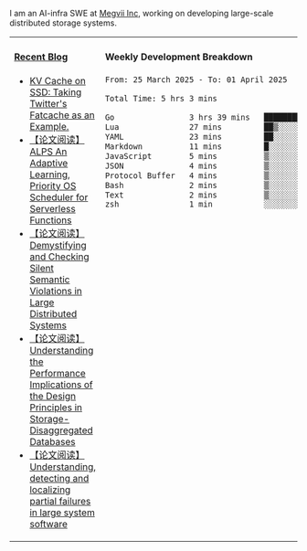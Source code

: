 I am an AI-infra SWE at [Megvii Inc](https://en.megvii.com/), working on developing large-scale distributed storage systems.

<table width="960px">
<tr>
<td valign="top" width="50%">

#### <a href="https://www.kongjun18.me" target="_blank">Recent Blog</a>

<!-- BLOG-POST-LIST:START -->
- [KV Cache on SSD: Taking Twitter&#39;s Fatcache as an Example.](https://kongjun18.github.io/posts/kv-cache-on-disk-taking-twitters-fatcache-as-an-example/)
- [【论文阅读】ALPS An Adaptive Learning, Priority OS Scheduler for Serverless Functions](https://kongjun18.github.io/posts/alps-an-adaptive-learning-priority-os-scheduler-for-serverless-functions/)
- [【论文阅读】Demystifying and Checking Silent Semantic Violations in Large Distributed Systems](https://kongjun18.github.io/posts/demystifying-and-checking-silent-semantic-violations-in-large-distributed-systems/)
- [【论文阅读】Understanding the Performance Implications of the Design Principles in Storage-Disaggregated Databases](https://kongjun18.github.io/posts/understanding-the-performance-implications-of-the-design-principles-in-storage-disaggregated-databases/)
- [【论文阅读】Understanding, detecting and localizing partial failures in large system software](https://kongjun18.github.io/posts/understanding-detecting-and-localizing-partial-failures-in-large-system-software/)
<!-- BLOG-POST-LIST:END -->

</td>
<td valign="top" width="50%">

#### Weekly Development Breakdown

<!--START_SECTION:waka-->

```txt
From: 25 March 2025 - To: 01 April 2025

Total Time: 5 hrs 3 mins

Go                3 hrs 39 mins   ██████████████████░░░░░░░   72.37 %
Lua               27 mins         ██▒░░░░░░░░░░░░░░░░░░░░░░   08.97 %
YAML              23 mins         ██░░░░░░░░░░░░░░░░░░░░░░░   07.83 %
Markdown          11 mins         █░░░░░░░░░░░░░░░░░░░░░░░░   03.73 %
JavaScript        5 mins          ▒░░░░░░░░░░░░░░░░░░░░░░░░   01.88 %
JSON              4 mins          ▒░░░░░░░░░░░░░░░░░░░░░░░░   01.53 %
Protocol Buffer   4 mins          ▒░░░░░░░░░░░░░░░░░░░░░░░░   01.33 %
Bash              2 mins          ▒░░░░░░░░░░░░░░░░░░░░░░░░   00.95 %
Text              2 mins          ▒░░░░░░░░░░░░░░░░░░░░░░░░   00.74 %
zsh               1 min           ░░░░░░░░░░░░░░░░░░░░░░░░░   00.43 %
```

<!--END_SECTION:waka-->
</td>
</tr>

</table>
